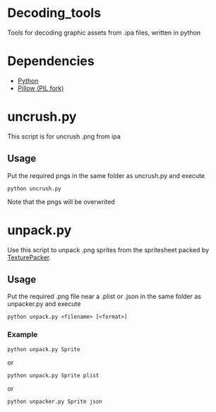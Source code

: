 # Decoding_tools
Tools for decoding graphic assets from .ipa files, written in python 

# Dependencies
  - [Python](http://www.python.org)
  - [Pillow (PIL fork)](https://github.com/python-pillow/Pillow)

# uncrush.py
This script is for uncrush .png from ipa

## Usage
Put the required pngs in the same folder as uncrush.py and execute

    python uncrush.py 

Note that the pngs will be overwrited

# unpack.py
Use this script to unpack .png sprites from the spritesheet packed by [TexturePacker](http://www.codeandweb.com/texturepacker/).

## Usage
Put the required .png file near a .plist or .json in the same folder as unpacker.py and execute

    python unpack.py <filename> [<format>]

### Example

    python unpack.py Sprite 
 
 or
 
    python unpack.py Sprite plist
 
 or
 
    python unpacker.py Sprite json
